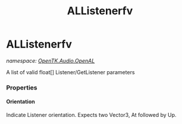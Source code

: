 ﻿---
title: ALListenerfv
---

# ALListenerfv
_namespace: [OpenTK.Audio.OpenAL](N-OpenTK.Audio.OpenAL.html)_

A list of valid float[] Listener/GetListener parameters



### Properties

#### Orientation
Indicate Listener orientation. Expects two Vector3, At followed by Up.

